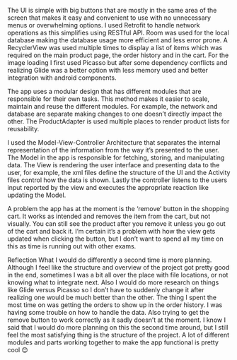 The UI is simple with big buttons that are mostly in the same area of the screen that makes it easy and convenient to use with no unnecessary menus or overwhelming options. 
I used Retrofit to handle network operations as this simplifies using RESTful API. Room was used for the local database making the database usage more efficient and less error prone. A RecyclerView was used multiple times to display a list of items which was required on the main product page, the order history and in the cart. For the image loading I first used Picasso but after some dependency conflicts and realizing Glide was a better option with less memory used and better integration with android components. 

The app uses a modular design that has different modules that are responsible for their own tasks. This method makes it easier to scale, maintain and reuse the different modules. For example, the network and database are separate making changes to one doesn’t directly impact the other. The ProductAdapter is used multiple places to render product lists for reusability. 

I used the Model-View-Controller Architecture that separates the internal representation of the information from the way it’s presented to the user. The Model in the app is responsible for fetching, storing, and manipulating data. The View is rendering the user interface and presenting data to the user, for example, the xml files define the structure of the UI and the Activity files control how the data is shown. Lastly the controller listens to the users input reported by the view and executes the appropriate reaction like updating the Model. 

A problem the app has at the moment is the ‘remove’ button in the shopping cart. It works as intended and removes the item from the cart, but not visually. You can still see the product after you remove it unless you go out of the cart and back it. I’m certain it’s a problem with how the view gets updated when clicking the button, but I don’t want to spend all my time on this as time is running out with other exams. 

Reflection
What I would do differently a second time is more planning. Although I feel like the structure and overview of the project got pretty good in the end, sometimes I was a bit all over the place with file locations, or not knowing what to integrate next. Also I would do more research on things like Glide versus Picasso so I don’t have to suddenly change it after realizing one would be much better than the other. 
The thing I spent the most time on was getting the orders to show up in the order history. I was having some trouble on how to handle the data. Also trying to get the remove button to work correctly as it sadly doesn’t at the moment.
I know I said that I would do more planning on this the second time around, but I still feel the most satisfying thing is the structure of the project. A lot of different modules and parts working together to make the app functional is pretty cool 😊
